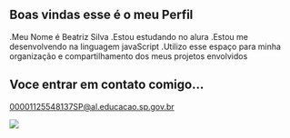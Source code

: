 ## Boas vindas esse é o meu Perfil 

.Meu Nome é Beatriz Silva 
.Estou estudando no alura
.Estou me desenvolvendo na linguagem javaScript
.Utilizo esse espaço para minha organização e compartilhamento dos meus projetos envolvidos

## Voce entrar em contato comigo...
00001125548137SP@al.educacao.sp.gov.br

![](https://media.tenor.com/aKFaZBrZFYcAAAAM/excited-spin.gif)
